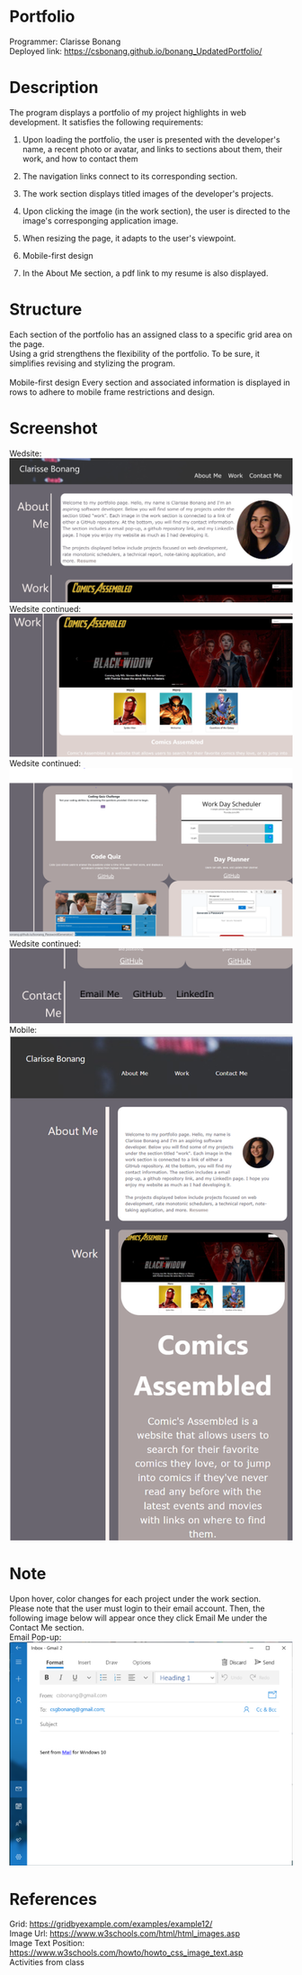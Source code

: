# Portfolio
Programmer: Clarisse Bonang <br/>
Deployed link: https://csbonang.github.io/bonang_UpdatedPortfolio/

# Description 
The program displays a portfolio of my project highlights in web development. It satisfies the following requirements: 

1.  Upon loading the portfolio, the user is presented with the  developer's name, a recent photo or avatar, and links to sections about them, their work, and how to contact them

2. The navigation links connect to its corresponding section. 

3. The work section displays titled images of the developer's projects. 

4. Upon clicking the image (in the work section), the user is directed to the image's corresponging application image. 

5. When resizing the page, it adapts to the user's viewpoint. 

6. Mobile-first design

7. In the About Me section, a pdf link to my resume is also displayed.


# Structure 
Each section of the portfolio has an assigned class to a specific grid area on the page. <br> 
Using a grid strengthens the flexibility of the portfolio. To be sure, it simplifies revising and stylizing the program.  <br>
<br> 
Mobile-first design
Every section and associated information is displayed in rows to adhere to mobile 
frame restrictions and design. 

# Screenshot 
Wedsite:  ![Page1](https://github.com/csbonang/bonang_UpdatedPortfolio/blob/main/images/web_1.PNG)
Wedsite continued: ![Page2](https://github.com/csbonang/bonang_UpdatedPortfolio/blob/main/images/web_2.PNG)
Wedsite continued: ![Page3](https://github.com/csbonang/bonang_UpdatedPortfolio/blob/main/images/web_3.PNG)
Wedsite continued: ![Page4](https://github.com/csbonang/bonang_UpdatedPortfolio/blob/main/images/web_4.PNG)
Mobile: ![Page2](https://github.com/csbonang/bonang_UpdatedPortfolio/blob/main/images/mobile_page.PNG)

# Note 
Upon hover, color changes for each project under the work section.
<br/>
Please note that the user must login to their email account. 
Then, the following image below will appear once they click Email Me under the Contact Me section. 
<br/> 
Email Pop-up: ![Email](https://github.com/csbonang/Bonang_CSS_Portfolio/blob/main/images/email.PNG)

# References
Grid: 
https://gridbyexample.com/examples/example12/ <br/>
Image Url: 
https://www.w3schools.com/html/html_images.asp<br/>
Image Text Position: 
https://www.w3schools.com/howto/howto_css_image_text.asp<br> 
Activities from class 
